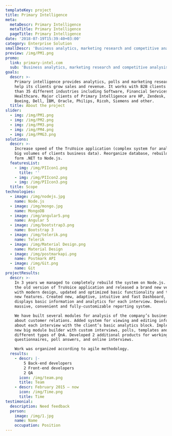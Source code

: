 ```yaml
---
templateKey: project
title: Primary Intelligence
meta:
  metaDescr: Primary Intelligence
  metaTitle: Primary Intelligence
  pageTitle: Primary Intelligence
date: '2018-07-19T15:39:40+03:00'
category: Enterprise Solution
smallDescr: 'Business analytics, marketing research and competitive analysis'
preview: /img/PM1.png
promo:
  link: primary-intel.com
  sub: 'Business analytics, marketing research and competitive analysis'
goals:
  descr: >-
    Primary intelligence provides analytics, polls and marketing research to
    help its clients grow sales and revenue. It works with B2B clients form more
    than 35 different industries including Software, Financial Services,
    Healthcare. Major clients of Primary Intelligence are HP, Zendesk, Adobe,
    Boeing, Dell, IBM, Oracle, Philips, Ricoh, Siemens and other.
  title: About the project
slider:
  - img: /img/PM1.png
  - img: /img/PM2.png
  - img: /img/PM3.png
  - img: /img/PM4.png
  - img: /img/PMG3.png
solutions:
  descr: >-
    Increase speed of the TruVoice application (complex system for analysis of
    big volumes of clients business data). Reorganize database, rebuild project
    form .NET to Node.js.
  featuresList:
    - img: /img/PIIcon1.png
      title: ''
    - img: /img/PIIcon2.png
    - img: /img/PIIcon3.png
  title: Scope
technologies:
  - image: /img/nodejs.jpg
    name: Node.js
  - image: /img/mongo.jpg
    name: MongoDB
  - image: /img/angular5.png
    name: Angular 5
  - image: /img/bootstrap3.png
    name: Bootstrap 3
  - image: /img/telerik.png
    name: Telerik
  - image: /img/Material Design.png
    name: Material Design
  - image: /img/postmarkapi.png
    name: Postmark API
  - image: /img/Git.png
    name: Git
projectResults:
  descr: >-
    In 3 years we managed to completely rebuild the system on Node.js. Updated
    the old version of TruVoice application and released a brand new version
    with modern design, updated and optimized basic functionality and tons of
    new features. Created new, adaptive, intuitive and fast Dashboard, that
    displays basic information and analytics for each interview. Developed
    massive, convenient and fully-customizable reporting system.

    We have built several modules for analysis of the company’s business data
    about customer relations. Added system for viewing and editing information
    about each interview with the client’s basic analytics block. Implemented
    new big module builder with custom interviews, polls, templates and
    different types of QnA. Developed 2 additional products for working with
    questionnaires, poll answers, and online interviews.

    Work was organized according to agile methodology.
  results:
    - descr: |-
        5 Back-end developers
        2 Front-end developers
        2 QA
      icon: /img/team.png
      title: Team
    - descr: February 2015 — now
      icon: /img/Time.png
      title: Time
testimonial:
  description: Need feedback
  person:
    image: /img/1.jpg
    name: Name
    occupation: Position
---
```


